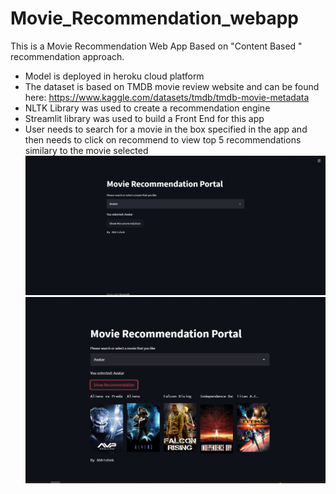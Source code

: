 # Movie_Recommendation_webapp
This is a Movie Recommendation Web App Based on "Content Based " recommendation approach. 

- Model is deployed in heroku cloud platform 
- The dataset is based on TMDB movie review website and can be found here: https://www.kaggle.com/datasets/tmdb/tmdb-movie-metadata
- NLTK Library was used to create a recommendation engine 
- Streamlit library was used to build a Front End for this app
- User needs to search for a movie in the box specified in the app and then needs to click on recommend to view top 5 recommendations similary to the movie selected
![](Picture2.png)
![](Picture1.png)
